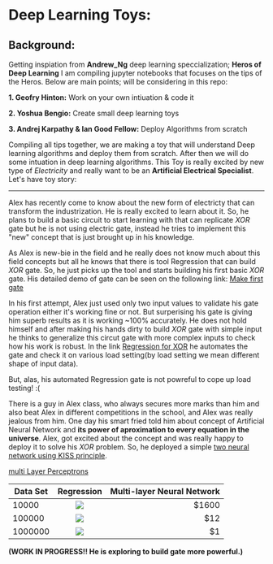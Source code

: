 # Deep Learning Toys:

## Background:
Getting inspiation from **Andrew_Ng** deep learning speccialization; **Heros of Deep Learning** I am compiling jupyter notebooks that focuses on the tips of the Heros. Below are main points; will be considering in this repo:

**1. Geofry Hinton:**
    Work on your own intiuation & code it
    
**2. Yoshua Bengio:**
    Create small deep learning toys
    
**3. Andrej Karpathy & Ian Good Fellow:**
    Deploy Algorithms from scratch
    
 
Compiling all tips together, we are making a toy that will understand Deep learning algorithms and deploy them from scratch. After then we will do some intuation in deep learning algorithms.  This Toy is really excited by new type of *Electricity* and really want to be an **Artificial Electrical Specialist**. Let's have toy story:

---

Alex has recently come to know about the new form of electricty that can transform the industrization. He is really excited to learn about it. So, he plans to build a basic circuit to start learning with that can replicate *XOR* gate but he is not using electric gate, instead he tries to implement this "new" concept that is just brought up in his knowledge. 

As Alex is new-bie in the field and he really does not know much about this field concepts but all he knows that there is tool Regression that can build *XOR* gate. So, he just picks up the tool and starts building his first basic *XOR* gate. His detailed demo of gate can be seen on the following link: [Make first gate](https://www.kaggle.com/hamzafar/derivation-in-context-of-logistic-regression)

In his first attempt, Alex just used only two input values to validate his gate operation either it's working fine or not. But surperising his gate is giving him superb results as it is working ~100% accurately. He does not hold himself and after making his hands dirty to build *XOR* gate with simple input he thinks to generalize this circut gate with more complex inputs to check how his work is robust. In the link [Regression for XOR](https://www.kaggle.com/hamzafar/regression-for-xor) he automates the gate and check it on various load setting(by load setting we mean different shape of input data).

But, alas, his automated Regression gate is not powreful to cope up load testing! :(

There is a guy in Alex class, who always secures more marks than him and also beat Alex in different competitions in the school, and Alex was really jealous from him. One day his smart fried told him about concept of Artificial Neural Network and **its power of aproximation to every equation in the universe**. Alex, got excited about the concept and was really happy to deploy it to solve his *XOR* problem. So, he deployed a simple [two neural network using KISS principle](https://www.kaggle.com/hamzafar/two-layers-neural-network).


[multi Layer Perceptrons](https://www.kaggle.com/hamzafar/multi-layer-neural-network)




Data Set | Regression | Multi-layer Neural Network |
------------- |:-------------:| -----:|
10000 | ![](https://www.kaggleusercontent.com/kf/2733275/eyJhbGciOiJkaXIiLCJlbmMiOiJBMTI4Q0JDLUhTMjU2In0..bDUoZx9WohwdfjKANXATog.PYB9s2tVWOXNsBBFJySeT6k0Ty1Llnl87dng8c4ynErrfFj4jPOAs2RF4vhVbvKVCrIUNNwch9p7ypGDirG0-pQ2NFZ0bKiZkO3ZaBmUkGk.pdks7UU7yKLkKklKZHRx3w/__results___files/__results___26_1.png) | $1600 |
100000 | ![](https://www.kaggleusercontent.com/kf/2733275/eyJhbGciOiJkaXIiLCJlbmMiOiJBMTI4Q0JDLUhTMjU2In0..XKzdh1JmWu1XN48m4BwVYg.0D58jAm1fc1Wg69sIkmSkMbJnsdBBfKjJgqi2gajIeJCcWlMTH5rgNCEnrUkG7_qd5l_BKEZRvEgVUTW5QRNMGVWqc8fg_9790oZ0jdRrFw.g2p18waAluAU6pTiJdkVnQ/__results___files/__results___26_3.png) |$12 |
1000000 | ![](https://www.kaggleusercontent.com/kf/2733275/eyJhbGciOiJkaXIiLCJlbmMiOiJBMTI4Q0JDLUhTMjU2In0..XKzdh1JmWu1XN48m4BwVYg.0D58jAm1fc1Wg69sIkmSkMbJnsdBBfKjJgqi2gajIeJCcWlMTH5rgNCEnrUkG7_qd5l_BKEZRvEgVUTW5QRNMGVWqc8fg_9790oZ0jdRrFw.g2p18waAluAU6pTiJdkVnQ/__results___files/__results___26_5.png) | $1 |



**(WORK IN PROGRESS!! He is exploring to build gate more powerful.)**
